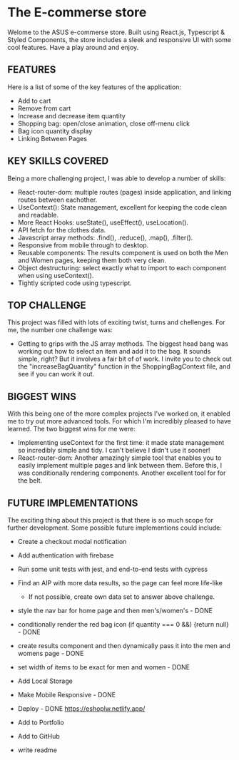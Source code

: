 # The E-commerse store

Welome to the ASUS e-commerse store. Built using React.js, Typescript & Styled Components, the store includes a sleek and responsive UI with some cool features. Have a play around and enjoy.

## FEATURES

Here is a list of some of the key features of the application:

- Add to cart
- Remove from cart
- Increase and decrease item quantity
- Shopping bag: open/close animation, close off-menu click
- Bag icon quantity display
- Linking Between Pages

## KEY SKILLS COVERED

Being a more challenging project, I was able to develop a number of skills:

- React-router-dom: multiple routes (pages) inside application, and linking routes between eachother.
- UseContext(): State management, excellent for keeping the code clean and readable.
- More React Hooks: useState(), useEffect(), useLocation().
- API fetch for the clothes data. 
- Javascript array methods: .find(), .reduce(), .map(), .filter().
- Responsive from mobile through to desktop.
- Reusable components: The results component is used on both the Men and Women pages, keeping them both very clean. 
- Object destructuring: select exactly what to import to each component when using useContext().
- Tightly scripted code using typescript.

## TOP CHALLENGE

This project was filled with lots of exciting twist, turns and chellenges. For me, the number one challenge was:

- Getting to grips with the JS array methods. The biggest head bang was working out how to select an item and add it to the bag. It sounds simple, right? But it involves a fair bit of of work. I invite you to check out the "increaseBagQuantity" function in the ShoppingBagContext file, and see if you can work it out.

## BIGGEST WINS

With this being one of the more complex projects I've worked on, it enabled me to try out more advanced tools. For which I'm incredibly pleased to have learned. The two biggest wins for me were: 

- Implementing useContext for the first time: it made state management so incredibly simple and tidy. I can't believe I didn't use it sooner!
- React-router-dom: Another amazingly simple tool that enables you to easily implement multiple pages and link between them. Before this, I was conditionally rendering components. Another excellent tool for for the belt. 

## FUTURE IMPLEMENTATIONS

The exciting thing about this project is that there is so much scope for further development. Some possible future implementions could include:

- Create a checkout modal notification
- Add authentication with firebase
- Run some unit tests with jest, and end-to-end tests with cypress
- Find an AIP with more data results, so the page can feel more life-like
  - If not possible, create own data set to answer above challenge.






- style the nav bar for home page and then men's/women's - DONE
- conditionally render the red bag icon (if  quantity === 0 &&) {return null} - DONE
- create results component and then dynamically pass it into the men and womens page - DONE
- set width of items to be exact for men and women - DONE
- Add Local Storage
- Make Mobile Responsive - DONE
- Deploy - DONE https://eshoplw.netlify.app/ 
- Add to Portfolio
- Add to GitHub
- write readme